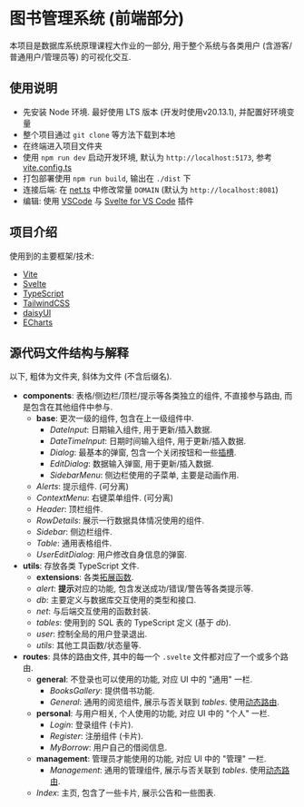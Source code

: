 # 图书管理系统 (前端部分)

本项目是数据库系统原理课程大作业的一部分, 用于整个系统与各类用户 (含游客/普通用户/管理员等) 的可视化交互.

## 使用说明

- 先安装 Node 环境. 最好使用 LTS 版本 (开发时使用v20.13.1), 并配置好环境变量
- 整个项目通过 `git clone` 等方法下载到本地
- 在终端进入项目文件夹
- 使用 `npm run dev` 启动开发环境, 默认为 `http://localhost:5173`, 参考 [vite.config.ts](./vite.config.ts)
- 打包部署使用 `npm run build`, 输出在 `./dist` 下
- 连接后端: 在 [net.ts](./src/utils/net.ts) 中修改常量 `DOMAIN` (默认为 `http://localhost:8081`)
- 编辑: 使用 [VSCode](https://code.visualstudio.com/) 与 [Svelte for VS Code](https://marketplace.visualstudio.com/items?itemName=svelte.svelte-vscode) 插件

## 项目介绍

使用到的主要框架/技术:

- [Vite](https://vitejs.dev/)
- [Svelte](https://svelte.dev/)
- [TypeScript](https://www.typescriptlang.org/)
- [TailwindCSS](https://tailwindcss.com/)
- [daisyUI](https://daisyui.com/)
- [ECharts](https://echarts.apache.org/zh/index.html)

## 源代码文件结构与解释

以下, 粗体为文件夹, 斜体为文件 (不含后缀名).

- **components**: 表格/侧边栏/顶栏/提示等各类独立的组件, 不直接参与路由, 而是包含在其他组件中参与.
  - **base**: 更次一级的组件, 包含在上一级组件中.
    - *DateInput*: 日期输入组件, 用于更新/插入数据.
    - *DateTimeInput*: 日期时间输入组件, 用于更新/插入数据.
    - *Dialog*: 最基本的弹窗, 包含一个关闭按钮和一些[插槽](https://svelte.dev/examples/slots).
    - *EditDialog*: 数据输入弹窗, 用于更新/插入数据.
    - *SidebarMenu*: 侧边栏使用的子菜单, 主要是动画作用.
  - *Alerts*: 提示组件. (可分离)
  - *ContextMenu*: 右键菜单组件. (可分离)
  - *Header*: 顶栏组件.
  - *RowDetails*: 展示一行数据具体情况使用的组件.
  - *Sidebar*: 侧边栏组件.
  - *Table*: 通用表格组件.
  - *UserEditDialog*: 用户修改自身信息的弹窗.
- **utils**: 存放各类 TypeScript 文件.
  - **extensions**: 各类[拓展函数](https://www.w3schools.com/js/js_object_prototypes.asp).
  - *alert*: **提示**对应的功能, 包含发送成功/错误/警告等各类提示等.
  - *db*: 主要定义与数据库交互使用的类型和接口.
  - *net*: 与后端交互使用的函数封装.
  - *tables*: 使用到的 SQL 表的 TypeScript 定义 (基于 *db*).
  - *user*: 控制全局的用户登录退出.
  - *utils*: 其他工具函数/状态量等.
- **routes**: 具体的路由文件, 其中的每一个 `.svelte` 文件都对应了一个或多个路由.
  - **general**: 不登录也可以使用的功能, 对应 UI 中的 "通用" 一栏.
    - *BooksGallery*: 提供借书功能.
    - *General*: 通用的阅览组件, 展示与否关联到 *tables*. 使用[动态路由](https://github.com/ItalyPaleAle/svelte-spa-router/blob/main/examples/basic-routing/src/routes.js).
  - **personal**: 与用户相关, 个人使用的功能, 对应 UI 中的 "个人" 一栏.
    - *Login*: 登录组件 (卡片).
    - *Register*: 注册组件 (卡片).
    - *MyBorrow*: 用户自己的借阅信息.
  - **management**: 管理员才能使用的功能, 对应 UI 中的 "管理" 一栏.
    - *Management*: 通用的管理组件, 展示与否关联到 *tables*. 使用[动态路由](https://github.com/ItalyPaleAle/svelte-spa-router/blob/main/examples/basic-routing/src/routes.js).
  - *Index*: 主页, 包含了一些卡片, 展示公告和一些图表.
